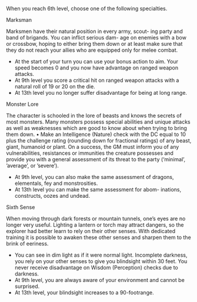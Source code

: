 When you reach 6th level, choose one of the following specialties.

Marksman

Marksmen have their natural position in every army, scout- ing party and band of brigands. You can inflict serious dam- age on enemies with a bow or crossbow, hoping to either bring them down or at least make sure that they do not reach your allies who are equipped only for melee combat.

- At the start of your turn you can use your bonus action to aim. Your speed becomes 0 and you now have advantage on ranged weapon attacks.
- At 9th level you score a critical hit on ranged weapon attacks with a natural roll of 19 or 20 on the die.
- At 13th level you no longer suffer disadvantage for being at long range.


Monster Lore

The character is schooled in the lore of beasts and knows the secrets of most monsters. Many monsters possess special abilities and unique attacks as well as weaknesses which are good to know about when trying to bring them down. • Make an Intelligence (Nature) check with the DC equal to 10 plus the challenge rating (rounding down for fractional ratings) of any beast, giant, humanoid or plant. On a success, the GM must inform you of any vulnerabilities, resistances or immunities the creature possesses and provide you with a general assessment of its threat to the party (‘minimal’, ’average’, or ’severe’).

- At 9th level, you can also make the same assessment of dragons, elementals, fey and monstrosities.
- At 13th level you can make the same assessment for abom- inations, constructs, oozes and undead.

Sixth Sense

When moving through dark forests or mountain tunnels, one’s eyes are no longer very useful. Lighting a lantern or torch may attract dangers, so the explorer had better learn to rely on their other senses. With dedicated training it is possible to awaken these other senses and sharpen them to the brink of eeriness.

- You can see in dim light as if it were normal light. Incomplete darkness, you rely on your other senses to give you blindsight within 30 feet. You never receive disadvantage on Wisdom (Perception) checks due to darkness.
- At 9th level, you are always aware of your environment and cannot be surprised.
- At 13th level, your blindsight increases to a 90-footrange.